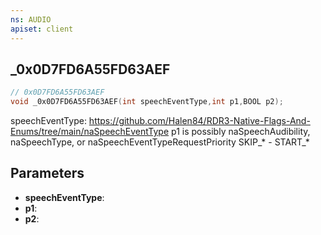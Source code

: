 ```yaml
---
ns: AUDIO
apiset: client
---
```

## _0x0D7FD6A55FD63AEF

```c
// 0x0D7FD6A55FD63AEF
void _0x0D7FD6A55FD63AEF(int speechEventType,int p1,BOOL p2);
```

speechEventType: https://github.com/Halen84/RDR3-Native-Flags-And-Enums/tree/main/naSpeechEventType 
p1 is possibly naSpeechAudibility, naSpeechType, or naSpeechEventTypeRequestPriority
SKIP_* - START_*

## Parameters
* **speechEventType**:
* **p1**:
* **p2**:



